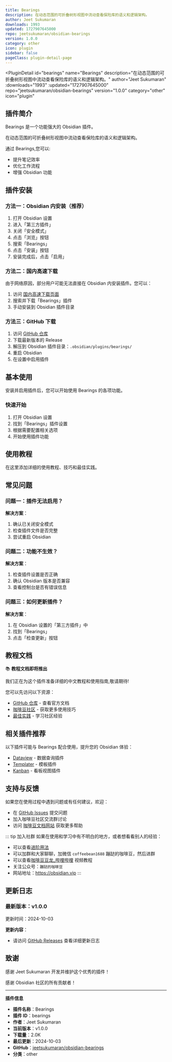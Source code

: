 ```yaml
---
title: Bearings
description: 在动态范围的可折叠树形视图中流动查看保险库的语义和逻辑架构。
author: Jeet Sukumaran
downloads: 1993
updated: 1727907645000
repo: jeetsukumaran/obsidian-bearings
version: 1.0.0
category: other
icon: plugin
sidebar: false
pageClass: plugin-detail-page
---
```


<PluginDetail
  id="bearings"
  name="Bearings"
  description="在动态范围的可折叠树形视图中流动查看保险库的语义和逻辑架构。"
  author="Jeet Sukumaran"
  :downloads="1993"
  :updated="1727907645000"
  repo="jeetsukumaran/obsidian-bearings"
  version="1.0.0"
  category="other"
  icon="plugin"
>

<!-- AUTO_GENERATED_START -->
## 插件简介

Bearings 是一个功能强大的 Obsidian 插件。

在动态范围的可折叠树形视图中流动查看保险库的语义和逻辑架构。

通过 Bearings,您可以:

- 提升笔记效率
- 优化工作流程
- 增强 Obsidian 功能

<!-- AUTO_GENERATED_END -->

<!-- AUTO_GENERATED_START -->
## 插件安装

### 方法一：Obsidian 内安装（推荐）

1. 打开 Obsidian 设置
2. 进入「第三方插件」
3. 关闭「安全模式」
4. 点击「浏览」按钮
5. 搜索「Bearings」
6. 点击「安装」按钮
7. 安装完成后，点击「启用」

### 方法二：国内高速下载

由于网络原因，部分用户可能无法直接在 Obsidian 内安装插件。您可以：

1. 访问 [国内高速下载页面](/zh/documentation/obsidian-plugins-download.html)
2. 搜索并下载「Bearings」插件
3. 手动安装到 Obsidian 插件目录

### 方法三：GitHub 下载

1. 访问 [GitHub 仓库](https://github.com/jeetsukumaran/obsidian-bearings)
2. 下载最新版本的 Release
3. 解压到 Obsidian 插件目录：`.obsidian/plugins/bearings/`
4. 重启 Obsidian
5. 在设置中启用插件

## 基本使用

安装并启用插件后，您可以开始使用 Bearings 的各项功能。

### 快速开始

1. 打开 Obsidian 设置
2. 找到「Bearings」插件设置
3. 根据需要配置相关选项
4. 开始使用插件功能

<!-- AUTO_GENERATED_END -->

<!-- CUSTOM_CONTENT_START:tutorial -->
## 使用教程

在这里添加详细的使用教程、技巧和最佳实践。

<!-- CUSTOM_CONTENT_END:tutorial -->

<!-- SHARED_CONTENT_START -->
## 常见问题

### 问题一：插件无法启用？

**解决方案**：
1. 确认已关闭安全模式
2. 检查插件文件是否完整
3. 尝试重启 Obsidian

### 问题二：功能不生效？

**解决方案**：
1. 检查插件设置是否正确
2. 确认 Obsidian 版本是否兼容
3. 查看控制台是否有错误信息

### 问题三：如何更新插件？

**解决方案**：
1. 在 Obsidian 设置的「第三方插件」中
2. 找到「Bearings」
3. 点击「检查更新」按钮

## 教程文档

📚 **教程文档即将推出**

我们正在为这个插件准备详细的中文教程和使用指南,敬请期待!

您可以先访问以下资源：
- [GitHub 仓库](https://github.com/jeetsukumaran/obsidian-bearings) - 查看官方文档
- [咖啡豆社区](/zh/bases/) - 获取更多使用技巧
- [最佳实践](/zh/best-practices/) - 学习社区经验

## 相关插件推荐

以下插件可能与 Bearings 配合使用，提升您的 Obsidian 体验：

- [Dataview](/zh/plugins/dataview.html) - 数据查询插件
- [Templater](/zh/plugins/templater-obsidian.html) - 模板插件
- [Kanban](/zh/plugins/obsidian-kanban.html) - 看板视图插件

## 支持与反馈

如果您在使用过程中遇到问题或有任何建议，欢迎：

- 在 [GitHub Issues](https://github.com/jeetsukumaran/obsidian-bearings/issues) 提交问题
- 加入咖啡豆社区交流群讨论
- 访问 [咖啡豆文档网站](https://obsidian.vip) 获取更多帮助

::: tip 加入社群
如果在使用和学习中有不明白的地方，或者想看看别人的经验：
- 可以查看[进阶用法](/zh/advanced)
- 可以加群和大家聊聊，加微信 `coffeebean1688` 蹦跶的咖啡豆，然后进群
- 可以查看[咖啡豆豆龙_哔哩哔哩](https://space.bilibili.com/618777356) 视频教程
- 关注公众号：`蹦跶的咖啡豆`
- 网站地址：https://obsidian.vip
:::
<!-- SHARED_CONTENT_END -->

<!-- AUTO_GENERATED_START -->
## 更新日志

### 最新版本：v1.0.0

更新时间：2024-10-03

**更新内容**：
- 请访问 [GitHub Releases](https://github.com/jeetsukumaran/obsidian-bearings/releases) 查看详细更新日志

## 致谢

感谢 Jeet Sukumaran 开发并维护这个优秀的插件！

感谢 Obsidian 社区的所有贡献者！

---

**插件信息**
- **插件名称**：Bearings
- **插件 ID**：bearings
- **作者**：Jeet Sukumaran
- **当前版本**：v1.0.0
- **下载量**：2.0K
- **最后更新**：2024-10-03
- **GitHub**：[jeetsukumaran/obsidian-bearings](https://github.com/jeetsukumaran/obsidian-bearings)
- **分类**：other
<!-- AUTO_GENERATED_END -->

</PluginDetail>


